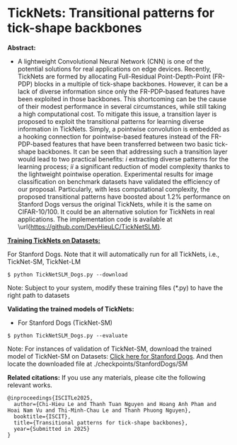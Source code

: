 # TickNets: Transitional patterns for tick-shape backbones

**Abstract:**

* A lightweight Convolutional Neural Network (CNN) is one of the potential solutions for real applications on edge devices. Recently, TickNets are formed by allocating Full-Residual Point-Depth-Point (FR-PDP) blocks in a multiple of tick-shape backbones. However, it can be a lack of diverse information since only the FR-PDP-based features have been exploited in those backbones. This shortcoming can be the cause of their modest performance in several circumstances, while still taking a high computational cost. To mitigate this issue, a transition layer is proposed to exploit the transitional patterns for learning diverse information in TickNets. Simply, a pointwise convolution is embedded as a hooking connection for pointwise-based features instead of the FR-PDP-based features that have been transferred between two basic tick-shape backbones. It can be seen that addressing such a transition layer would lead to two practical benefits: _i_ extracting diverse patterns for the learning process; _ii_ a significant reduction of model complexity thanks to the lightweight pointwise operation. Experimental results for image classification on benchmark datasets have validated the efficiency of our proposal. Particularly, with less computational complexity, the proposed transitional patterns have boosted about 1.2\% performance on Stanford Dogs versus the original TickNets, while it is the same on CIFAR-10/100. It could be an alternative solution for TickNets in real applications. The implementation code is available at \url{https://github.com/DevHieuLC/TickNetSLM}.

<u>**Training TickNets on Datasets:**</u>

For Stanford Dogs. Note that it will automatically run for all TickNets, i.e., TickNet-SM, TickNet-LM
```
$ python TickNetSLM_Dogs.py --download
```
Note: Subject to your system, modify these training files (*.py) to have the right path to datasets

**Validating the trained models of TickNets:**
* For Stanford Dogs (TickNet-SM)
```
$ python TickNetSLM_Dogs.py --evaluate
```
Note: For instances of validation of TickNet-SM, download the trained model of TickNet-SM on Datasets: [Click here for Stanford Dogs](https://drive.google.com/drive/folders/1RGglukdrd5xDrGSo6ONmHTCZNZ-YwpZb?usp=sharing). And then locate the downloaded file at ./checkpoints/StanfordDogs/SM

**Related citations:**
If you use any materials, please cite the following relevant works.
```
@inproceedings{ISCITLe2025,
  author={Chi-Hieu Le and Thanh Tuan Nguyen and Hoang Anh Pham and Hoai Nam Vu and Thi-Minh-Chau Le and Thanh Phuong Nguyen},
  booktitle={ISCIT}, 
  title={Transitional patterns for tick-shape backbones}, 
  year={Submitted in 2025}
}
```
